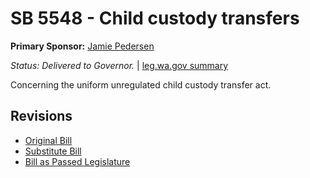 # SB 5548 - Child custody transfers
**Primary Sponsor:** [Jamie Pedersen](/person/leg/jamie.pedersen.md)

*Status: Delivered to Governor.* | [leg.wa.gov summary](https://app.leg.wa.gov/billsummary?BillNumber=5548&Year=2021)

Concerning the uniform unregulated child custody transfer act.

## Revisions
* [Original Bill](1/)
* [Substitute Bill](S/)
* [Bill as Passed Legislature](S.PL/)
